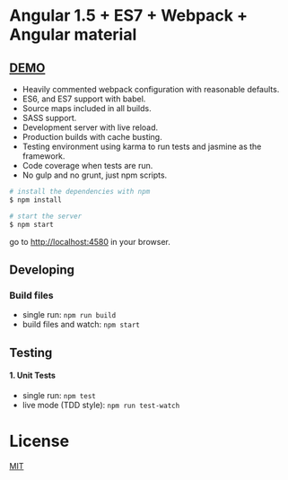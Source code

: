 # Angular 1.5 + ES7 + Webpack + Angular material

## [DEMO](/https://animhotep.github.io/Angular-1.5-ES7-Webpack-Angular-material/)

* Heavily commented webpack configuration with reasonable defaults.
* ES6, and ES7 support with babel.
* Source maps included in all builds.
* SASS support.
* Development server with live reload.
* Production builds with cache busting.
* Testing environment using karma to run tests and jasmine as the framework.
* Code coverage when tests are run.
* No gulp and no grunt, just npm scripts.

```bash
# install the dependencies with npm
$ npm install

# start the server
$ npm start
```

go to [http://localhost:4580](http://localhost:4580) in your browser.


## Developing

### Build files

* single run: `npm run build`
* build files and watch: `npm start`

## Testing

#### 1. Unit Tests

* single run: `npm test`
* live mode (TDD style): `npm run test-watch`

# License

[MIT](/LICENSE)
